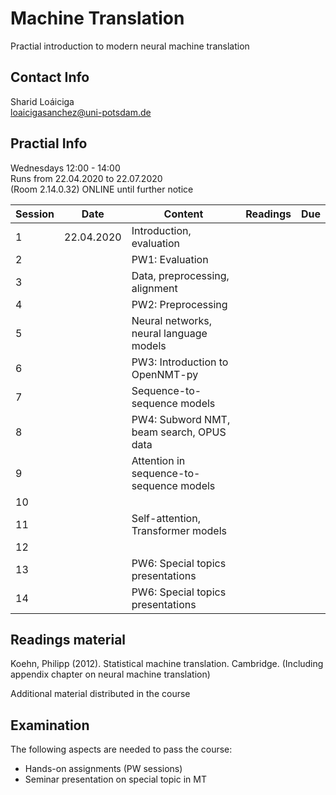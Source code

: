 # Machine Translation  

Practial introduction to modern neural machine translation  

## Contact Info
Sharid Loáiciga  
<loaicigasanchez@uni-potsdam.de>  

## Practial Info

Wednesdays 12:00 - 14:00  
Runs from 22.04.2020  to 22.07.2020  
(Room 2.14.0.32) ONLINE until further notice  

| Session  | Date  | Content  | Readings  | Due |
|---|---|---|---|---|
| 1  | 22.04.2020  | Introduction, evaluation  |   |   |
| 2 |   | PW1: Evaluation  |   |   |
| 3  |   | Data, preprocessing, alignment  |   |   |
| 4  |   | PW2: Preprocessing  |   |   |
| 5  |   | Neural networks, neural language models  |   |   |
| 6  |   | PW3: Introduction to OpenNMT-py  |   |   |
| 7  |   | Sequence-to-sequence models  |   |   |
| 8  |   | PW4: Subword NMT, beam search, OPUS data  |   |   |
| 9  |   | Attention in sequence-to-sequence models  |   |   |
| 10  |   |   |   |   |
| 11  |   | Self-attention, Transformer models |   |   |
| 12  |   |   |   |   |
| 13  |   | PW6: Special topics presentations  |   |   |
| 14  |   | PW6: Special topics presentations  |   |   |

## Readings material 

Koehn, Philipp (2012). Statistical machine translation. Cambridge. (Including appendix chapter on neural machine translation)

Additional material distributed in the course

## Examination

The following aspects are needed to pass the course:

 - Hands-on assignments (PW sessions)
 - Seminar presentation on special topic in MT 


